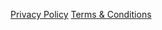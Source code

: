 <a href="./privacy-policy.html">Privacy Policy</a>
<a href="./terms-conditions.html">Terms & Conditions</a>
